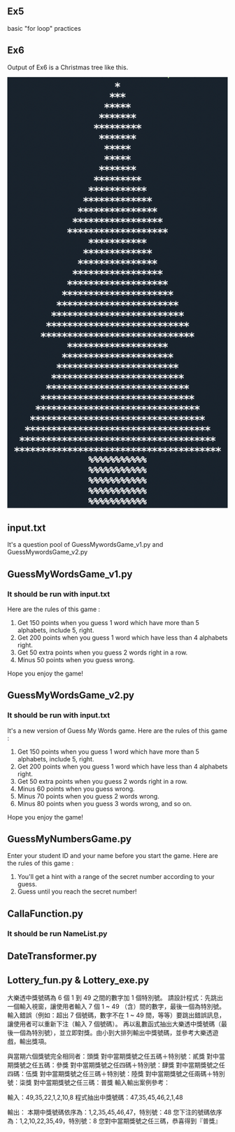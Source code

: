 ## Ex5
basic "for loop" practices

## Ex6
Output of Ex6 is a Christmas tree like this.

![alt 文字](https://github.com/Charlotte5849/Charlotte2022/blob/Python/Christmastree.png "Merry Christmas!")

## input.txt
It's a question pool of GuessMywordsGame_v1.py and GuessMywordsGame_v2.py

## GuessMyWordsGame_v1.py
### It should be run with input.txt
Here are the rules of this game :

1. Get 150 points when you guess 1 word which have more than 5 alphabets, include 5, right.
2. Get 200 points when you guess 1 word which have less than 4 alphabets right.
3. Get 50 extra points when you guess 2 words right in a row.
4. Minus 50 points when you guess wrong.

Hope you enjoy the game!

## GuessMyWordsGame_v2.py
### It should be run with input.txt
It's a new version of Guess My Words game.
Here are the rules of this game :

1. Get 150 points when you guess 1 word which have more than 5 alphabets, include 5, right.
2. Get 200 points when you guess 1 word which have less than 4 alphabets right.
3. Get 50 extra points when you guess 2 words right in a row.
4. Minus 60 points when you guess wrong.
5. Minus 70 points when you guess 2 words wrong. 
6. Minus 80 points when you guess 3 words wrong, and so on.

Hope you enjoy the game!

## GuessMyNumbersGame.py
Enter your student ID and your name before you start the game.
Here are the rules of this game :
1. You'll get a hint with a range of the secret number according to your guess.
2. Guess until you reach the secret number!

## CallaFunction.py
### It should be run NameList.py

## DateTransformer.py

## Lottery_fun.py & Lottery_exe.py
大樂透中獎號碼為 6 個 1 到 49 之間的數字加 1 個特別號。
請設計程式：先跳出一個輸入視窗，讓使用者輸入 7 個 1 ~ 49 （含）間的數字，最後一個為特別號。輸入錯誤（例如：超出 7 個號碼，數字不在 1 ~ 49 間，等等）要跳出錯誤訊息，讓使用者可以重新下注（輸入 7 個號碼）。
再以亂數函式抽出大樂透中獎號碼（最後一個為特別號），並立即對獎。由小到大排列輸出中獎號碼，並參考大樂透遊戲，輸出獎項。

與當期六個獎號完全相同者：頭獎
對中當期獎號之任五碼＋特別號：貳獎
對中當期獎號之任五碼：參獎
對中當期獎號之任四碼＋特別號：肆獎
對中當期獎號之任四碼：伍獎
對中當期獎號之任三碼＋特別號：陸獎
對中當期獎號之任兩碼＋特別號：柒獎
對中當期獎號之任三碼：普獎
輸入輸出案例參考：

輸入：49,35,22,1,2,10,8
程式抽出中獎號碼：47,35,45,46,2,1,48

輸出：
本期中獎號碼依序為：1,2,35,45,46,47，特別號：48
您下注的號碼依序為：1,2,10,22,35,49，特別號：8
您對中當期獎號之任三碼，恭喜得到『普獎』
